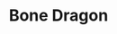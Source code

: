 ---
layout: hero
title: Bone Dragon
spec:
    - Raptor
    - Immortal
class: Siegebreaker
skill:
    name: Bone Flurry
    description: Spits a bone ball to target area, stunning and dealing ability damage to all enemies in the area.
    stats:
        Cooldown: 25s
        Radius: 8/10/12
        Ability Damage: 150/250/350
---